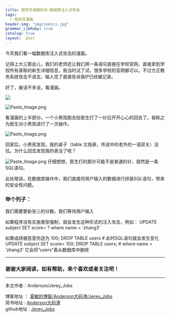 ```yaml
---
title: 程序员漫画系列-数据库注入式攻击
tags:
  - 程序员漫画
header-img: "img/comics.jpg"
grammar_cjkRuby: true
catalog: true
layout:  post
---
```



今天我们看一幅数据库注入式攻击的漫画。

记得上大三那会儿，我们的老师还让我们用一条语句直接在学校官网，直接拿到学校所有录取的新生详细信息，我当时试了试，很多学校的官网都可以。不过方正教务系统攻击不进去，输入完了直接告诉我IP已经被记录。

好了，废话不多说，看漫画。


![](http://upload-images.jianshu.io/upload_images/2305881-2c7d1f07c2118cf9.png?imageMogr2/auto-orient/strip%7CimageView2/2/w/1240)


![Paste_Image.png](http://upload-images.jianshu.io/upload_images/2305881-8462bb3211c28f23.png?imageMogr2/auto-orient/strip%7CimageView2/2/w/1240)

看漫画的上半部分。一个小男孩跑去给医生打了一针后开开心心的回去了。我称之为医生对小男孩进行了一次操作。


![Paste_Image.png](http://upload-images.jianshu.io/upload_images/2305881-1243a5b5dafee2cb.png?imageMogr2/auto-orient/strip%7CimageView2/2/w/1240)


回家后，小男孩发现。我的桌子（table 又指表，传说中的老外的一语双关）没拉。为什么回去发现我的表没了呢？


![Paste_Image.png](http://upload-images.jianshu.io/upload_images/2305881-bd5b5a30db0bc175.png?imageMogr2/auto-orient/strip%7CimageView2/2/w/1240)
仔细想想，医生打的那针可能不是普通的针，居然是一条SQL语句。

此处暗讽，在数据库操作中，我们直接将用户输入的数据进行拼装SQL语句，带来的安全性问题。

### 举个列子：
我们需要更新张三的分数。我们等待用户输入

如果程序没有实施类型强制，就会发生这种形式的注入攻击，例如：
UPDATE subject SET score= ? where name = 'zhang3'

如果成绩被恶意伪造为
100; DROP TABLE users #
此时SQL语句就会发生变化
UPDATE subject SET score= 100; DROP TABLE users; # where name = 'zhang3'
它会将“users”表从数据库中删除


 ----------

### 谢谢大家阅读，如有帮助，来个喜欢或者关注吧！

 ----------
 本文作者：Anderson/Jerey_Jobs

 博客地址   ： [夏敏的博客/Anderson大码渣/Jerey_Jobs][1] <br>
 简书地址   :  [Anderson大码渣][2] <br>
 github地址 :  [Jerey_Jobs][4]



  [1]: http://jerey.cn/
  [2]: http://www.jianshu.com/users/016a5ba708a0/latest_articles
  [3]: http://blog.csdn.net/jerey_jobs
  [4]: https://github.com/Jerey-Jobs
